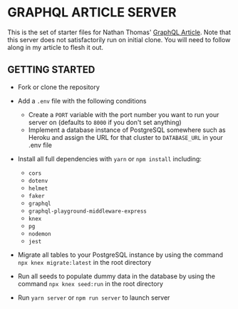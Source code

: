 # GRAPHQL ARTICLE SERVER

This is the set of starter files for Nathan Thomas' [GraphQL Article](). Note that this server does not satisfactorily run on initial clone. You will need to follow along in my article to flesh it out.

## GETTING STARTED

- Fork or clone the repository
- Add a `.env` file with the following conditions
  - Create a `PORT` variable with the port number you want to run your server on (defaults to `8000` if you don't set anything)
  - Implement a database instance of PostgreSQL somewhere such as Heroku and assign the URL for that cluster to `DATABASE_URL` in your .env file
- Install all full dependencies with `yarn` or `npm install` including:

  - `cors`
  - `dotenv`
  - `helmet`
  - `faker`
  - `graphql`
  - `graphql-playground-middleware-express`
  - `knex`
  - `pg`
  - `nodemon`
  - `jest`

- Migrate all tables to your PostgreSQL instance by using the command `npx knex migrate:latest` in the root directory
- Run all seeds to populate dummy data in the database by using the command `npx knex seed:run` in the root directory
- Run `yarn server` or `npm run server` to launch server
